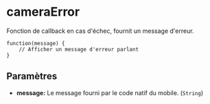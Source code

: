 cameraError
===========

Fonction de callback en cas d'échec, fournit un message d'erreur.

    function(message) {
        // Afficher un message d'erreur parlant
    }

Paramètres
----------

- __message:__ Le message fourni par le code natif du mobile. (`String`)